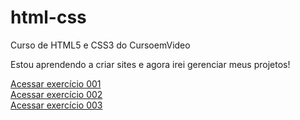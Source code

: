 # html-css
 Curso de HTML5 e CSS3 do CursoemVideo

 Estou aprendendo a criar sites e agora irei gerenciar meus projetos!

<a href="https://github.com/juliafclima/html-css/exercicios/ex001" target = "_blank">Acessar exercício 001</a>
<br>
<a href="https://github.com/juliafclima/html-css/exercicios/ex002">Acessar exercício 002</a>
<br>
<a href="https://github.com/juliafclima/html-css/exercicios/ex003">Acessar exercício 003</a>
